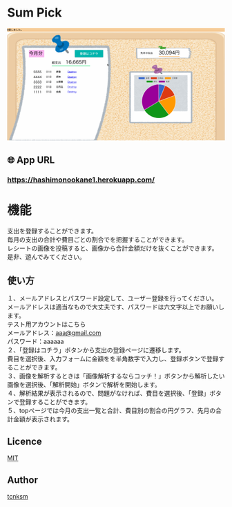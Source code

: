 # Sum Pick
![DEMO](https://github.com/hashimo1013/okane/blob/media/app/assets/gif/demo.gif)

## 🌐 App URL
### **https://hashimonookane1.herokuapp.com/**
  
# 機能
支出を登録することができます。  
毎月の支出の合計や費目ごとの割合でを把握することができます。  
レシートの画像を投稿すると、画像から合計金額だけを抜くことができます。  
是非、遊んでみてください。  

## 使い方
１、メールアドレスとパスワード設定して、ユーザー登録を行ってください。  
   メールアドレスは適当なもので大丈夫です、パスワードは六文字以上でお願いします。   
   テスト用アカウントはこちら  
   メールアドレス：aaa@gmail.com  
   パスワード：aaaaaa  
２、「登録はコチラ」ボタンから支出の登録ページに遷移します。  
   費目を選択後、入力フォームに金額をを半角数字で入力し、登録ボタンで登録することができます。  
３、画像を解析するときは「画像解析するならコッチ！」ボタンから解析したい画像を選択後、「解析開始」ボタンで解析を開始します。  
４、解析結果が表示されるので、問題がなければ、費目を選択後、「登録」ボタンで登録することができます。  
５、topページでは今月の支出一覧と合計、費目別の割合の円グラフ、先月の合計金額が表示されます。  
  
## Licence

[MIT](https://github.com/tcnksm/tool/blob/master/LICENCE)

## Author

[tcnksm](https://github.com/tcnksm)







<!-- This README would normally document whatever steps are necessary to get the
application up and running.

Things you may want to cover:

* Ruby version

* System dependencies

* Configuration

* Database creation

* Database initialization

* How to run the test suite

* Services (job queues, cache servers, search engines, etc.)

* Deployment instructions

* ... -->
